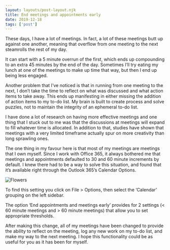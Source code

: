 ```yaml
---
layout: layouts/post-layout.njk 
title: End meetings and appointments early
date: 2019-12-18
tags: ['post']
---
```

<!-- Excerpt Start -->
These days, I have a lot of meetings. In fact, a lot of these meetings butt up against one another, meaning that overflow from one meeting to the next steamrolls the rest of my day.
<!-- Excerpt End -->
It can start with a 5 minute overrun of the first, which ends up compounding to an extra 45 minutes by the end of the day. Sometimes I’ll try eating my lunch at one of the meetings to make up time that way, but then I end up being less engaged.

Another problem that I’ve noticed is that in running from one meeting to the next, I don’t take the time to reflect on what was discussed and what action items to take away. This ends up manifesting in either missing the addition of action items to my to-do list. My brain is built to create process and solve puzzles, not to maintain the integrity of an ephemeral to-do list.

I have done a lot of research on having more effective meetings and one thing that I stuck out to me was that the discussions at meetings will expand to fill whatever time is allocated. In addition to that, studies have shown that meetings with a very limited timeframe actually spur on more creativity than long sprawling ones.

The one thing in my favour here is that most of my meetings are meetings that I own myself. Since I work with Office 365, it always bothered me that meetings and appointments defaulted to 30 and 60 minute increments by default. I knew there had to be a way to solve this situation, and found that it’s available right through the Outlook 365’s Calendar Options.

<picture>
  <source media="(min-width:960px)" srcset="/img/blog/end-early-960.png">
  <source media="(min-width:640px)" srcset="/img/blog/end-early-640.png">
  <source media="(min-width:480px)" srcset="/img/blog/end-early-480.png">
  <source media="(min-width:320px)" srcset="/img/blog/end-early-320.png">
  <source media="(min-width:160px)" srcset="/img/blog/end-early-160.png">
  <img src="/img/blog/end-early.png" alt="Flowers" style="width:auto;">
</picture>

To find this setting you click on File > Options, then select the ‘Calendar’ grouping on the left sidebar.

The option ‘End appointments and meetings early’ provides for 2 settings (< 60 minute meetings and > 60 minute meetings) that allow you to set appropriate thresholds.

After making this change, all of my meetings have been changed to provide the ability to reflect on the meeting, log any new work on my to-do list, and make my way to the next meeting. I hope this functionality could be as useful for you as it has been for myself.